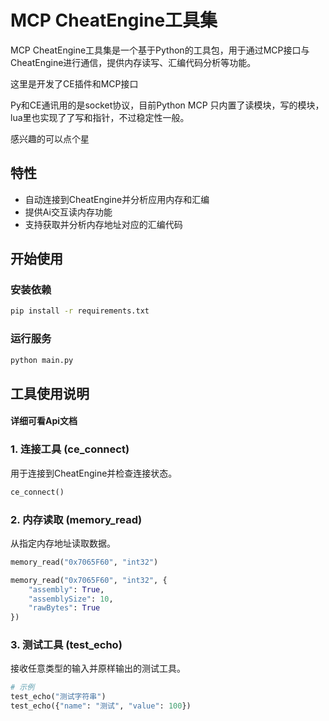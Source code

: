 # MCP CheatEngine工具集

MCP CheatEngine工具集是一个基于Python的工具包，用于通过MCP接口与CheatEngine进行通信，提供内存读写、汇编代码分析等功能。

这里是开发了CE插件和MCP接口

Py和CE通讯用的是socket协议，目前Python MCP 只内置了读模块，写的模块，lua里也实现了了写和指针，不过稳定性一般。

感兴趣的可以点个星

## 特性

* 自动连接到CheatEngine并分析应用内存和汇编
* 提供Ai交互读内存功能
* 支持获取并分析内存地址对应的汇编代码

## 开始使用

### 安装依赖

```bash
pip install -r requirements.txt
```

### 运行服务

```bash
python main.py
```

## 工具使用说明

#### 详细可看Api文档

### 1. 连接工具 (ce_connect)

用于连接到CheatEngine并检查连接状态。

```python
ce_connect()
```

### 2. 内存读取 (memory_read)

从指定内存地址读取数据。

```python
memory_read("0x7065F60", "int32")

memory_read("0x7065F60", "int32", {
    "assembly": True,
    "assemblySize": 10,
    "rawBytes": True
})
```

### 3. 测试工具 (test_echo)

接收任意类型的输入并原样输出的测试工具。

```python
# 示例
test_echo("测试字符串")
test_echo({"name": "测试", "value": 100})
```